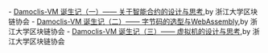 - [Damoclis-VM 诞生记（一）—— 关于智能合约的设计与思考](https://tech.hyperchain.cn/smart-contract-design/),by 浙江大学区块链协会
- [Damoclis-VM 诞生记（二）—— 字节码的选型与WebAssembly](https://tech.hyperchain.cn/webassembly-summary/),by 浙江大学区块链协会
- [Damoclis-VM 诞生记（三）—— 虚拟机的设计与思考](https://tech.hyperchain.cn/vm-design/),by 浙江大学区块链协会